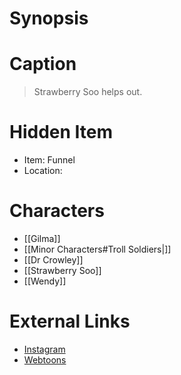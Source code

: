 # Synopsis


# Caption
> Strawberry Soo helps out.

# Hidden Item
* Item: Funnel
* Location: <strike></strike>

# Characters
* [[Gilma]]
* [[Minor Characters#Troll Soldiers|]]
* [[Dr Crowley]]
* [[Strawberry Soo]]
* [[Wendy]]

# External Links
* [Instagram](https://www.instagram.com/p/CNIgBJFD4sx/?igshid=YmMyMTA2M2Y=)
* [Webtoons](https://www.webtoons.com/en/challenge/twistwood-tales/76-the-frightening-forest/viewer?title_no=344740&episode_no=82)